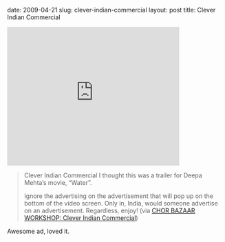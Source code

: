 date: 2009-04-21
slug: clever-indian-commercial
layout: post
title: Clever Indian Commercial


<iframe width="400" height="323" src="http://www.youtube.com/embed/002AY4cb5uw?wmode=transparent&autohide=1&egm=0&hd=1&iv_load_policy=3&modestbranding=1&rel=0&showinfo=0&showsearch=0" frameborder="0" allowfullscreen></iframe><blockquote>

<p>Clever Indian Commercial I thought this was a trailer for Deepa Mehta&#8217;s movie, &#8220;Water&#8221;.</p>

<p>Ignore the advertising on the advertisement that will pop up on the bottom of the video screen. Only in, India, would someone advertise on an advertisement. Regardless, enjoy! (via <a href="http://chorbazaarworkshop.blogspot.com/2009/04/i-thought-this-was-trailer-for-deepa.html" target="_blank">CHOR BAZAAR WORKSHOP: Clever Indian Commercial</a>)</p>

</blockquote>

<p>Awesome ad, loved it.</p>
